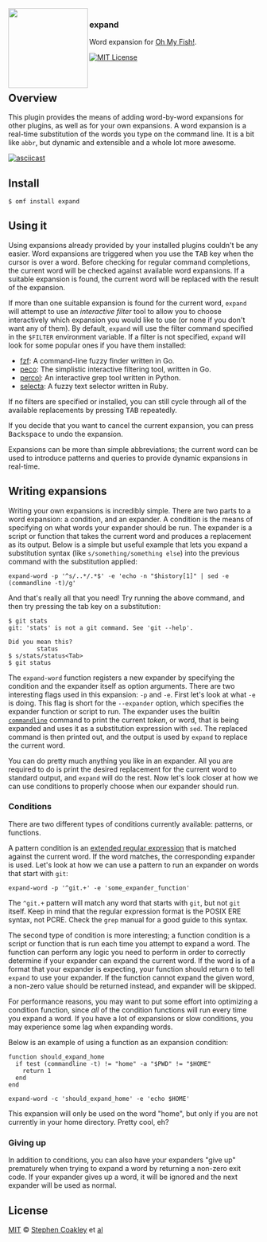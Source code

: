 <img src="https://cdn.combinatronics.com/oh-my-fish/oh-my-fish/e4f1c2e0219a17e2c748b824004c8d0b38055c16/docs/logo.svg" align="left" height="160px"/>

### expand
Word expansion for [Oh My Fish!][omf].

[![MIT License][license-badge]](/LICENSE)

<br/>


## Overview
This plugin provides the means of adding word-by-word expansions for other plugins, as well as for your own expansions. A word expansion is a real-time substitution of the words you type on the command line. It is a bit like `abbr`, but dynamic and extensible and a whole lot more awesome.


[![asciicast](https://asciinema.org/a/39860.png)](https://asciinema.org/a/39860)


## Install
```fish
$ omf install expand
```


## Using it
Using expansions already provided by your installed plugins couldn't be any easier. Word expansions are triggered when you use the <kbd>TAB</kbd> key when the cursor is over a word. Before checking for regular command completions, the current word will be checked against available word expansions. If a suitable expansion is found, the current word will be replaced with the result of the expansion.

If more than one suitable expansion is found for the current word, `expand` will attempt to use an _interactive filter_ tool to allow you to choose interactively which expansion you would like to use (or none if you don't want any of them). By default, `expand` will use the filter command specified in the `$FILTER` environment variable. If a filter is not specified, `expand` will look for some popular ones if you have them installed:

- [fzf]: A command-line fuzzy finder written in Go.
- [peco]: The simplistic interactive filtering tool, written in Go.
- [percol]: An interactive grep tool written in Python.
- [selecta]: A fuzzy text selector written in Ruby.

If no filters are specified or installed, you can still cycle through all of the available replacements by pressing <kbd>TAB</kbd> repeatedly.

If you decide that you want to cancel the current expansion, you can press <kbd>Backspace</kbd> to undo the expansion.

Expansions can be more than simple abbreviations; the current word can be used to introduce patterns and queries to provide dynamic expansions in real-time.


## Writing expansions
Writing your own expansions is incredibly simple. There are two parts to a word expansion: a condition, and an expander. A condition is the means of specifying on what words your expander should be run. The expander is a script or function that takes the current word and produces a replacement as its output. Below is a simple but useful example that lets you expand a substitution syntax (like `s/something/something else`) into the previous command with the substitution applied:

```fish
expand-word -p '^s/..*/.*$' -e 'echo -n "$history[1]" | sed -e (commandline -t)/g'
```

And that's really all that you need! Try running the above command, and then try pressing the tab key on a substitution:

```fish
$ git stats
git: 'stats' is not a git command. See 'git --help'.

Did you mean this?
        status
$ s/stats/status<Tab>
$ git status
```

The `expand-word` function registers a new expander by specifying the condition and the expander itself as option arguments. There are two interesting flags used in this expansion: `-p` and `-e`. First let's look at what `-e` is doing. This flag is short for the `--expander` option, which specifies the expander function or script to run. The expander uses the builtin [`commandline`][commandline] command to print the current _token_, or word, that is being expanded and uses it as a substitution expression with `sed`. The replaced command is then printed out, and the output is used by `expand` to replace the current word.

You can do pretty much anything you like in an expander. All you are required to do is print the desired replacement for the current word to standard output, and `expand` will do the rest. Now let's look closer at how we can use conditions to properly choose when our expander should run.


### Conditions
There are two different types of conditions currently available: patterns, or functions.

A pattern condition is an [extended regular expression][regex] that is matched against the current word. If the word matches, the corresponding expander is used. Let's look at how we can use a pattern to run an expander on words that start with `git`:

```fish
expand-word -p '^git.+' -e 'some_expander_function'
```

The `^git.+` pattern will match any word that starts with `git`, but not `git` itself. Keep in mind that the regular expression format is the POSIX ERE syntax, not PCRE. Check the `grep` manual for a good guide to this syntax.

The second type of condition is more interesting; a function condition is a script or function that is run each time you attempt to expand a word. The function can perform any logic you need to perform in order to correctly determine if your expander can expand the current word. If the word is of a format that your expander is expecting, your function should return `0` to tell `expand` to use your expander. If the function cannot expand the given word, a non-zero value should be returned instead, and expander will be skipped.

For performance reasons, you may want to put some effort into optimizing a condition function, since _all_ of the condition functions will run every time you expand a word. If you have a lot of expansions or slow conditions, you may experience some lag when expanding words.

Below is an example of using a function as an expansion condition:

```fish
function should_expand_home
  if test (commandline -t) != "home" -a "$PWD" != "$HOME"
    return 1
  end
end

expand-word -c 'should_expand_home' -e 'echo $HOME'
```

This expansion will only be used on the word "home", but only if you are not currently in your home directory. Pretty cool, eh?


### Giving up
In addition to conditions, you can also have your expanders "give up" prematurely when trying to expand a word by returning a non-zero exit code. If your expander gives up a word, it will be ignored and the next expander will be used as normal.


## License
[MIT][mit] © [Stephen Coakley][author] et [al][contributors]


[author]: https://github.com/coderstephen
[commandline]: http://fishshell.com/docs/current/commands.html#commandline
[completions]: http://fishshell.com/docs/current/tutorial.html#tut_tab_completions
[contributors]: https://github.com/oh-my-fish/plugin-fasd/graphs/contributors
[fzf]: https://github.com/junegunn/fzf
[license-badge]: https://img.shields.io/badge/license-MIT-007EC7.svg?style=flat-square
[mit]: http://opensource.org/licenses/MIT
[omf]: https://www.github.com/oh-my-fish/oh-my-fish
[peco]: https://github.com/peco/peco
[percol]: https://github.com/mooz/percol
[regex]: http://pubs.opengroup.org/onlinepubs/009696899/basedefs/xbd_chap09.html
[selecta]: https://github.com/garybernhardt/selecta
